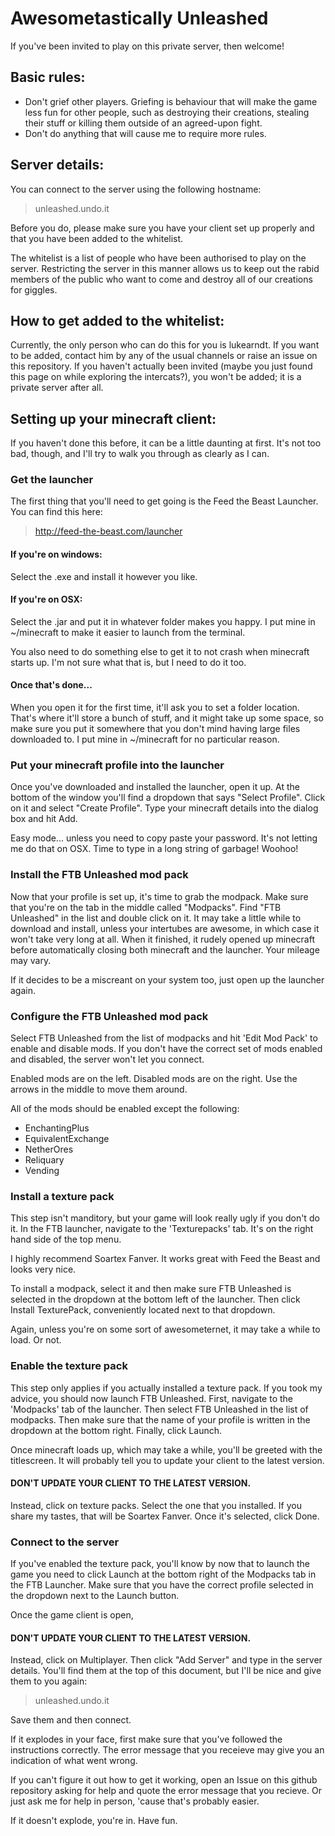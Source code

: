 # Awesometastically Unleashed

If you've been invited to play on this private server, then welcome!

## Basic rules:

- Don't grief other players. Griefing is behaviour that will make the game less fun for other people, such as destroying their creations, stealing their stuff or killing them outside of an agreed-upon fight.
- Don't do anything that will cause me to require more rules.

## Server details:

You can connect to the server using the following hostname:

> unleashed.undo.it

Before you do, please make sure you have your client set up properly and that you have been added to the whitelist.

The whitelist is a list of people who have been authorised to play on the server. Restricting the server in this manner allows us to keep out the rabid members of the public who want to come and destroy all of our creations for giggles.

## How to get added to the whitelist:

Currently, the only person who can do this for you is lukearndt. If you want to be added, contact him by any of the usual channels or raise an issue on this repository. If you haven't actually been invited (maybe you just found this page on while exploring the intercats?), you won't be added; it is a private server after all.

## Setting up your minecraft client:

If you haven't done this before, it can be a little daunting at first. It's not too bad, though, and I'll try to walk you through as clearly as I can.

### Get the launcher

The first thing that you'll need to get going is the Feed the Beast Launcher. You can find this here:

> http://feed-the-beast.com/launcher

#### If you're on windows:

Select the .exe and install it however you like.

#### If you're on OSX:

Select the .jar and put it in whatever folder makes you happy. I put mine in ~/minecraft to make it easier to launch from the terminal.

You also need to do something else to get it to not crash when minecraft starts up. I'm not sure what that is, but I need to do it too.

#### Once that's done...

When you open it for the first time, it'll ask you to set a folder location. That's where it'll store a bunch of stuff, and it might take up some space, so make sure you put it somewhere that you don't mind having large files downloaded to. I put mine in ~/minecraft for no particular reason.

### Put your minecraft profile into the launcher

Once you've downloaded and installed the launcher, open it up. At the bottom of the window you'll find a dropdown that says "Select Profile". Click on it and select "Create Profile". Type your minecraft details into the dialog box and hit Add.

Easy mode... unless you need to copy paste your password. It's not letting me do that on OSX. Time to type in a long string of garbage! Woohoo!

### Install the FTB Unleashed mod pack

Now that your profile is set up, it's time to grab the modpack. Make sure that you're on the tab in the middle called "Modpacks". Find "FTB Unleashed" in the list and double click on it. It may take a little while to download and install, unless your intertubes are awesome, in which case it won't take very long at all. When it finished, it rudely opened up minecraft before automatically closing both minecraft and the launcher. Your mileage may vary.

If it decides to be a miscreant on your system too, just open up the launcher again.

### Configure the FTB Unleashed mod pack

Select FTB Unleashed from the list of modpacks and hit 'Edit Mod Pack' to enable and disable mods. If you don't have the correct set of mods enabled and disabled, the server won't let you connect.

Enabled mods are on the left. Disabled mods are on the right. Use the arrows in the middle to move them around.

All of the mods should be enabled except the following:

- EnchantingPlus
- EquivalentExchange
- NetherOres
- Reliquary
- Vending

### Install a texture pack

This step isn't manditory, but your game will look really ugly if you don't do it. In the FTB launcher, navigate to the 'Texturepacks' tab. It's on the right hand side of the top menu.

I highly recommend Soartex Fanver. It works great with Feed the Beast and looks very nice.

To install a modpack, select it and then make sure FTB Unleashed is selected in the dropdown at the bottom left of the launcher. Then click Install TexturePack, conveniently located next to that dropdown.

Again, unless you're on some sort of awesometernet, it may take a while to load. Or not.

### Enable the texture pack

This step only applies if you actually installed a texture pack. If you took my advice, you should now launch FTB Unleashed. First, navigate to the 'Modpacks' tab of the launcher. Then select FTB Unleashed in the list of modpacks. Then make sure that the name of your profile is written in the dropdown at the bottom right. Finally, click Launch.

Once minecraft loads up, which may take a while, you'll be greeted with the titlescreen. It will probably tell you to update your client to the latest version.

#### DON'T UPDATE YOUR CLIENT TO THE LATEST VERSION.

Instead, click on texture packs. Select the one that you installed. If you share my tastes, that will be Soartex Fanver. Once it's selected, click Done.

### Connect to the server

If you've enabled the texture pack, you'll know by now that to launch the game you need to click Launch at the bottom right of the Modpacks tab in the FTB Launcher. Make sure that you have the correct profile selected in the dropdown next to the Launch button.

Once the game client is open,

#### DON'T UPDATE YOUR CLIENT TO THE LATEST VERSION.

Instead, click on Multiplayer. Then click "Add Server" and type in the server details. You'll find them at the top of this document, but I'll be nice and give them to you again:

> unleashed.undo.it

Save them and then connect.

If it explodes in your face, first make sure that you've followed the instructions correctly. The error message that you receieve may give you an indication of what went wrong.

If you can't figure it out how to get it working, open an Issue on this github repository asking for help and quote the error message that you recieve. Or just ask me for help in person, 'cause that's probably easier.


If it doesn't explode, you're in. Have fun.
